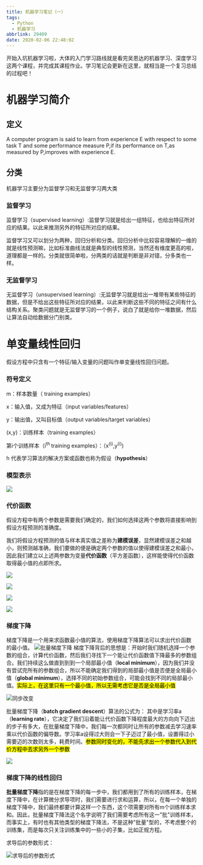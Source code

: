 ```yaml
---
title: 机器学习笔记（一）
tags:
  - Python
  - 机器学习
abbrlink: 29409
date: 2020-02-06 22:48:02
---
```


开始入坑机器学习啦，大体的入门学习路线就是看完吴恩达的机器学习、深度学习这两个课程，并完成其课程作业。学习笔记会更新在这里，就相当是一个复习总结的过程吧！

<!-- more -->

# 机器学习简介

## 定义

  A computer program is said to learn from experience E with respect to some task T and some performance measure P,if its performance on T,as measured by P,improves with experience E. 

## 分类

机器学习主要分为监督学习和无监督学习两大类

### 监督学习

 监督学习（supervised learning）:监督学习就是给出一组特征，也给出特征所对应的结果。以此来推测另外的特征所对应的结果。 

监督学习又可以划分为两种，回归分析和分类。回归分析中比较容易理解的一维的就是线性预测嘛，比如标准曲线法就是典型的线性预测，当然还有维度更高的啦，道理都是一样的。分类就很简单啦，分两类的话就是判断是非对错，分多类也一样。

### 无监督学习

 无监督学习（unsupervised learning）:无监督学习就是给出一堆带有某些特征的数据，但是不给出这些特征所对应的结果，以此来判断这些不同的特征之间有什么结构关系。聚类问题就是无监督学习的一个例子，说白了就是给你一堆数据，然后让算法自动给数据分门别类。 

# 单变量线性回归

假设方程中只含有一个特征/输入变量的问题叫作单变量线性回归问题。

### 符号定义

m：样本数量（ training examples）

x：输入值，又成为特征（input variables/features）

y：输出值，又叫目标值（output variables/target variables）

(x,y)：训练样本（training examples）

第i个训练样本（i<sup>th </sup>training examples）：（x<sup>(i)</sup>,y<sup>(i)</sup>)

h 代表学习算法的解决方案或函数也称为假设（**hypothesis**）

### 模型表示

![](https://raw.githubusercontent.com/cylind/cylind.github.io/static/img/1.png)

### 代价函数

假设方程中有两个参数是需要我们确定的，我们如何选择这两个参数将直接影响到假设方程预测的准确度。

我们将假设方程预测的值与样本真实值之差称为**建模误差**，显然建模误差之和越小，则预测越准确，我们要做的便是确定两个参数的值以使得建模误差之和最小，因此我们建立以上述两参数为变量**代价函数**（平方差函数），这样能使得代价函数取得最小值的点即所求。

![](https://raw.githubusercontent.com/cylind/cylind.github.io/static/img/建模误差.png)

![](https://raw.githubusercontent.com/cylind/cylind.github.io/static/img/代价方程与假设方程.png)

![](https://raw.githubusercontent.com/cylind/cylind.github.io/static/img/拟合误差0.png)

![](https://raw.githubusercontent.com/cylind/cylind.github.io/static/img/拟合误差.png)

### 梯度下降

梯度下降是一个用来求函数最小值的算法，使用梯度下降算法可以求出代价函数 的最小值。
![批量梯度下降](https://raw.githubusercontent.com/cylind/cylind.github.io/static/img/批量梯度下降.png)
梯度下降背后的思想是：开始时我们随机选择一个参数的组合，计算代价函数，然后我们寻找下一个能让代价函数值下降最多的参数组合。我们持续这么做直到到到一个局部最小值（**local minimum**），因为我们并没有尝试完所有的参数组合，所以不能确定我们得到的局部最小值是否便是全局最小值（**global minimum**），选择不同的初始参数组合，可能会找到不同的局部最小值。<mark>实际上，在这里只有一个最小值，所以无需考虑它是否是全局最小值</mark>

![同步改变](https://raw.githubusercontent.com/cylind/cylind.github.io/static/img/同步改变.png)

批量梯度下降（**batch gradient descent**）算法的公式为： 其中是学习率a（**learning rate**），它决定了我们沿着能让代价函数下降程度最大的方向向下迈出的步子有多大，在批量梯度下降中，我们每一次都同时让所有的参数减去学习速率乘以代价函数的偏导数。学习率a设得过大则会一下子迈过了最小值，设置得过小需要迈的次数则太多，耗费时间。<mark>参数同时变化的，不能先求出一个参数代入到代价方程中去求另外一个参数</mark>

![](https://raw.githubusercontent.com/cylind/cylind.github.io/static/img/梯度下降.png)

### 梯度下降的线性回归

**批量梯度下降**指的是在梯度下降的每一步中，我们都用到了所有的训练样本，在梯度下降中，在计算微分求导项时，我们需要进行求和运算，所以，在每一个单独的梯度下降中，我们最终都要计算这样一个东西，这个项需要对所有m个训练样本求和。因此，批量梯度下降法这个名字说明了我们需要考虑所有这一"批"训练样本，而事实上，有时也有其他类型的梯度下降法，不是这种"批量"型的，不考虑整个的训练集，而是每次只关注训练集中的一些小的子集，比如正规方程。

求导后的参数形式：

![求导后的参数形式](https://raw.githubusercontent.com/cylind/cylind.github.io/static/img/求导后的参数形式.png)

